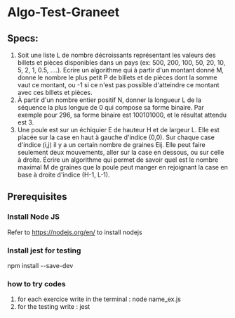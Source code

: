 # Algo-Test-Graneet

## Specs:
1. Soit une liste L de nombre décroissants représentant les valeurs des billets et pièces disponibles dans un pays (ex: 500, 200, 100, 50, 20, 10, 5, 2, 1, 0.5, ....). Ecrire un algorithme qui à partir d'un montant donné M, donne le nombre le plus petit P de billets et de pièces dont la somme vaut ce montant, ou -1 si ce n'est pas possible d'atteindre ce montant avec ces billets et pièces.
2.  À partir d'un nombre entier positif N, donner la longueur L de la séquence la plus longue de 0 qui compose sa forme binaire. Par exemple pour 296, sa forme binaire est 100101000, et le résultat attendu est 3.
3. Une poule est sur un échiquier E de hauteur H et de largeur L. Elle est placée sur la case en haut à gauche d'indice (0,0). Sur chaque case d'indice (i,j) il y a un certain nombre de graines Eij. Elle peut faire seulement deux mouvements, aller sur la case en dessous, ou sur celle à droite. Écrire un algorithme qui permet de savoir quel est le nombre maximal M de graines que la poule peut manger en rejoignant la case en base à droite d'indice (H-1, L-1).

##

## Prerequisites

### Install Node JS
Refer to https://nodejs.org/en/ to install nodejs
### Install jest for testing

npm install --save-dev

### how to try codes
1. for each exercice write in the terminal : node name_ex.js
2. for the testing write : jest 
